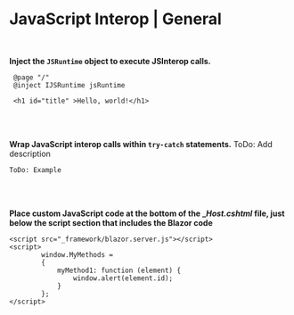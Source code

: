 # JavaScript Interop | General
<br>

**Inject the `JSRuntime` object  to execute JSInterop calls.**

```
 @page "/"
 @inject IJSRuntime jsRuntime

 <h1 id="title" >Hello, world!</h1>
```
<br><br>

**Wrap JavaScript interop calls within `try-catch` statements.**
ToDo: Add description

```
ToDo: Example
```
<br><br>

**Place custom JavaScript code at the bottom of the __Host.cshtml_ file, just below the script section that includes the Blazor code**

```
<script src="_framework/blazor.server.js"></script>
<script>
        window.MyMethods =
        {
            myMethod1: function (element) {
                window.alert(element.id);
            }
        };
</script>
```

<br/><br/>
